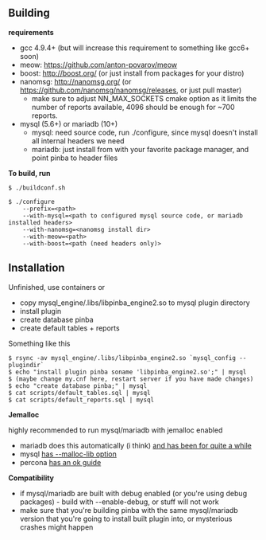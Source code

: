 Building
--------

**requirements**

- gcc 4.9.4+ (but will increase this requirement to something like gcc6+ soon)
- meow: https://github.com/anton-povarov/meow
- boost: http://boost.org/ (or just install from packages for your distro)
- nanomsg: http://nanomsg.org/ (or https://github.com/nanomsg/nanomsg/releases, or just pull master)
	- make sure to adjust NN_MAX_SOCKETS cmake option as it limits the number of reports available, 4096 should be enough for ~700 reports.
- mysql (5.6+) or mariadb (10+)
	- mysql: need source code, run ./configure, since mysql doesn't install all internal headers we need
	- mariadb: just install from with your favorite package manager, and point pinba to header files

**To build, run**

    $ ./buildconf.sh

    $ ./configure
        --prefix=<path>
        --with-mysql=<path to configured mysql source code, or mariadb installed headers>
        --with-nanomsg=<nanomsg install dir>
        --with-meow=<path>
        --with-boost=<path (need headers only)>

Installation
------------
Unfinished, use containers or

- copy mysql_engine/.libs/libpinba_engine2.so to mysql plugin directory
- install plugin
- create database pinba
- create default tables + reports

Something like this

	$ rsync -av mysql_engine/.libs/libpinba_engine2.so `mysql_config --plugindir`
	$ echo "install plugin pinba soname 'libpinba_engine2.so';" | mysql
	$ (maybe change my.cnf here, restart server if you have made changes)
	$ echo "create database pinba;" | mysql
	$ cat scripts/default_tables.sql | mysql
	$ cat scripts/default_reports.sql | mysql

**Jemalloc**

highly recommended to run mysql/mariadb with jemalloc enabled

- mariadb does this automatically (i think) [and has been for quite a while](https://mariadb.org/mariadb-5-5-33-now-available/)
- mysql [has \-\-malloc-lib option](https://dev.mysql.com/doc/refman/5.7/en/mysqld-safe.html#option_mysqld_safe_malloc-lib)
- percona [has an ok guide](https://www.percona.com/blog/2017/01/03/enabling-and-disabling-jemalloc-on-percona-server/)


**Compatibility**

- if mysql/mariadb are built with debug enabled (or you're using debug packages) - build with \-\-enable-debug, or stuff will not work
- make sure that you're building pinba with the same mysql/mariadb version that you're going to install built plugin into, or mysterious crashes might happen
